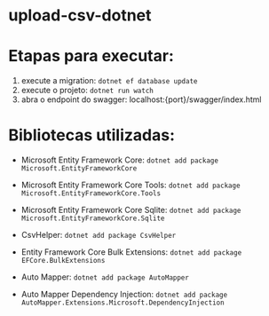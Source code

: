 # upload-csv-dotnet

# Etapas para executar:

1. execute a migration: `dotnet ef database update`
2. execute o projeto: `dotnet run watch`
3. abra o endpoint do swagger: localhost:{port}/swagger/index.html


# Bibliotecas utilizadas:

- Microsoft Entity Framework Core:
`dotnet add package Microsoft.EntityFrameworkCore`

- Microsoft Entity Framework Core Tools:
`dotnet add package Microsoft.EntityFrameworkCore.Tools`

- Microsoft Entity Framework Core Sqlite:
`dotnet add package Microsoft.EntityFrameworkCore.Sqlite`

- CsvHelper:
`dotnet add package CsvHelper`

- Entity Framework Core Bulk Extensions:
`dotnet add package EFCore.BulkExtensions`

- Auto Mapper:
`dotnet add package AutoMapper`

- Auto Mapper Dependency Injection:
`dotnet add package AutoMapper.Extensions.Microsoft.DependencyInjection`
